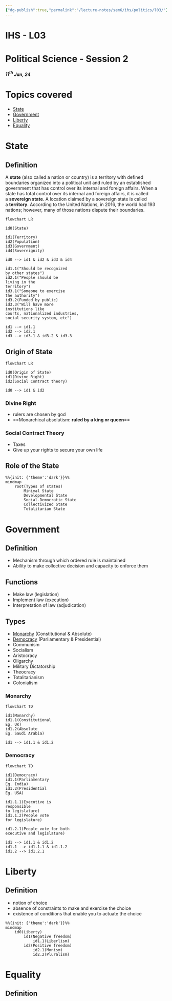 ```yaml
---
{"dg-publish":true,"permalink":"/lecture-notes/sem6/ihs/politics/l03/"}
---
```



# **IHS - L03**
# Political Science - Session 2
##### $11^{th}$ Jan, 24
# Topics covered
- [State](#State)
- [Government](#Government)
- [Liberty](#Liberty)
- [Equality](#Equality)

# State
## Definition
A **state** (also called a nation or country) is a territory with defined boundaries organized into a political unit and ruled by an established government that has control over its internal and foreign affairs. When a state has total control over its internal and foreign affairs, it is called a **sovereign state**. A location claimed by a sovereign state is called a **territory**. According to the United Nations, in 2016, the world had 193 nations; however, many of those nations dispute their boundaries.
```mermaid
flowchart LR

id0(State)

id1(Territory)
id2(Population)
id3(Government)
id4(Sovereignity)

id0 --> id1 & id2 & id3 & id4

id1.1("Should be recognized 
by other states")
id2.1("People should be 
living in the 
territory")
id3.1("Someone to exercise
the authority")
id3.2(Funded by public)
id3.3("Will have more 
institutions like 
courts, nationalized industries, 
social security system, etc")

id1 --> id1.1
id2 --> id2.1
id3 --> id3.1 & id3.2 & id3.3
```
## Origin of State

```mermaid
flowchart LR

id0(Origin of State)
id1(Divine Right)
id2(Social Contract theory)

id0 --> id1 & id2
```
### Divine Right
- rulers are chosen by god
- ==Monarchical absolutism: **ruled by a king or queen**==
### Social Contract Theory
- Taxes
- Give up your rights to secure your own life
## Role of the State
```mermaid
%%{init: {'theme':'dark'}}%%
mindmap
	root(Types of states)
		Minimal State
		Developmental State
		Social-Democratic State
		Collectivized State
		Totalitarian State
```
# Government
## Definition
- Mechanism through which ordered rule is maintained
- Ability to make collective decision and capacity to enforce them
## Functions
- Make law (legislation)
- Implement law (execution)
- Interpretation of law (adjudication)
## Types
- [Monarchy](#monarchy) (Constitutional & Absolute)
- [Democracy](#democracy) (Parliamentary & Presidential)
- Communism
- Socialism
- Aristocracy
- Oligarchy
- Military Dictatorship
- Theocracy
- Totalitarianism
- Colonialism
### Monarchy
```mermaid
flowchart TD

id1(Monarchy)
id1.1(Constitutional
Eg. UK)
id1.2(Absolute
Eg. Saudi Arabia)

id1 --> id1.1 & id1.2
```
### Democracy
```mermaid
flowchart TD

id1(Democracy)
id1.1(Parliamentary
Eg. India)
id1.2(Presidential
Eg. USA)

id1.1.1(Executive is 
responsible
to legislature)
id1.1.2(People vote 
for legislature)

id1.2.1(People vote for both
executive and legislature)

id1 --> id1.1 & id1.2
id1.1 --> id1.1.1 & id1.1.2
id1.2 --> id1.2.1
```
# Liberty
## Definition
- notion of choice
- absence of constraints to make and exercise the choice
- existence of conditions that enable you to actuate the choice
```mermaid
%%{init: {'theme':'dark'}}%%
mindmap
	id0(Liberty)
		id1(Negative freedom)
			id1.1(Liberlism)
		id2(Positive freedom)
			id2.1(Monism)
			id2.2(Pluralism)
```
# Equality
## Definition